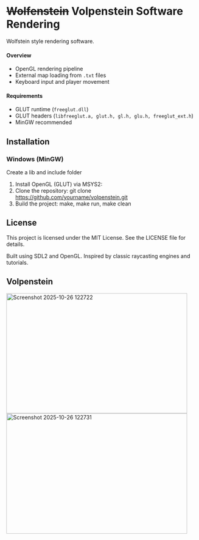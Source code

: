 # ~~Wolfenstein~~ Volpenstein Software Rendering

Wolfstein style rendering software.
#### Overview
- OpenGL rendering pipeline
- External map loading from `.txt` files
- Keyboard input and player movement

#### Requirements

- GLUT runtime (`freeglut.dll`)
- GLUT headers (`libfreeglut.a, glut.h, gl.h, glu.h, freeglut_ext.h`)
- MinGW recommended

## Installation

### Windows (MinGW)
Create a lib and include folder

1. Install OpenGL (GLUT) via MSYS2:
2. Clone the repository: git clone https://github.com/yourname/volpenstein.git
3. Build the project: make, make run, make clean


## License
This project is licensed under the MIT License. See the LICENSE file for details.

Built using SDL2 and OpenGL. Inspired by classic raycasting engines and tutorials.


## Volpenstein
<img width="475" height="314" alt="Screenshot 2025-10-26 122722" src="https://github.com/user-attachments/assets/2bddbb57-3b7a-4d1a-90a7-cd04fa599b39" />

<img width="475" height="315" alt="Screenshot 2025-10-26 122731" src="https://github.com/user-attachments/assets/1b8c390b-43d0-4fd0-ae65-77188e38a3e2" />

